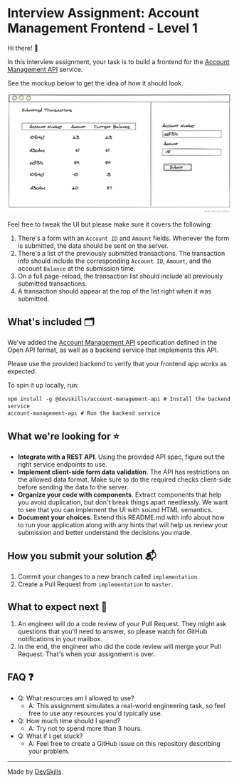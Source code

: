 # Interview Assignment: Account Management Frontend - Level 1

Hi there! 👋

In this interview assignment, your task is to build a frontend for the [Account Management API](api-specification.yml) service.

See the mockup below to get the idea of how it should look.

![Mockup](mockup.png)

Feel free to tweak the UI but please make sure it covers the following:

1. There's a form with an `Account ID` and `Amount` fields. Whenever the form is submitted, the data should be sent on the server.
2. There's a list of the previously submitted transactions. The transaction info should include the corresponding `Account ID`, `Amount`, and the account `Balance` at the submission time.
3. On a full page-reload, the transaction list should include all previously submitted transactions.
4. A transaction should appear at the top of the list right when it was submitted.

## What's included 🗂
We've added the [Account Management API](api-specification.yml) specification defined in the Open API format, as well as a backend service that implements this API.

Please use the provided backend to verify that your frontend app works as expected.

To spin it up locally, run:
```
npm install -g @devskills/account-management-api # Install the backend service
account-management-api # Run the backend service
```

## What we're looking for ⭐️
- **Integrate with a REST API**. Using the provided API spec, figure out the right service endpoints to use.
- **Implement client-side form data validation**. The API has restrictions on the allowed data format. Make sure to do the required checks client-side before sending the data to the server.
- **Organize your code with components**. Extract components that help you avoid duplication, but don't break things apart needlessly. We want to see that you can implement the UI with sound HTML semantics.
- **Document your choices**. Extend this README.md with info about how to run your application along with any hints that will help us review your submission and better understand the decisions you made.

## How you submit your solution 📬

1. Commit your changes to a new branch called `implementation`.
2. Create a Pull Request from `implementation` to `master`.

## What to expect next 👀
1. An engineer will do a code review of your Pull Request. They might ask questions that you'll need to answer, so please watch for GitHub notifications in your mailbox.
2. In the end, the engineer who did the code review will merge your Pull Request. That's when your assignment is over.

## FAQ ❓
- Q: What resources am I allowed to use?
  - A: This assignment simulates a real-world engineering task, so feel free to use any resources you'd typically use.
- Q: How much time should I spend?
  - A: Try not to spend more than 3 hours.
- Q: What if I get stuck?
  - A: Feel free to create a GitHub issue on this repository describing your problem.
  
---

Made by [DevSkills](https://devskills.co).